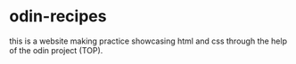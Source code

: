 # odin-recipes

this is a website making practice showcasing html and css through the help of the odin project (TOP).

